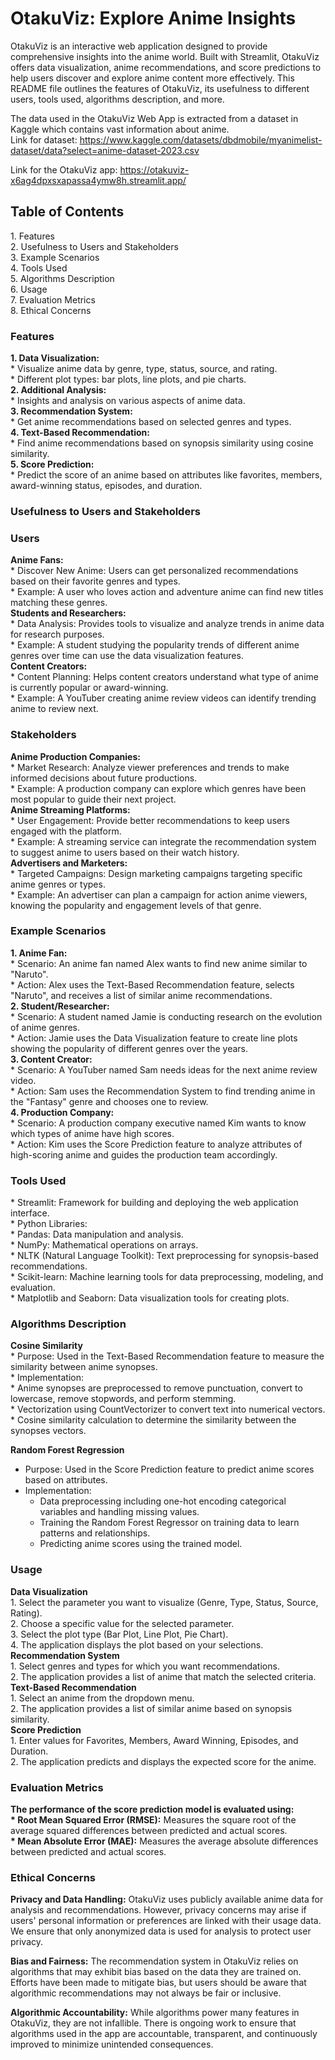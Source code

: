 # OtakuViz: Explore Anime Insights

OtakuViz is an interactive web application designed to provide comprehensive insights into the anime world. Built with Streamlit, OtakuViz offers data visualization, anime recommendations, and score predictions to help users discover and explore anime content more effectively. This README file outlines the features of OtakuViz, its usefulness to different users, tools used, algorithms description, and more.

The data used in the OtakuViz Web App is extracted from a dataset in Kaggle which contains vast information about anime.<br />
Link for dataset: https://www.kaggle.com/datasets/dbdmobile/myanimelist-dataset/data?select=anime-dataset-2023.csv

Link for the OtakuViz app: https://otakuviz-x6ag4dpxsxapassa4ymw8h.streamlit.app/

<h2>Table of Contents</h2> 
1. Features <br />
2. Usefulness to Users and Stakeholders <br />
3. Example Scenarios <br />
4. Tools Used <br />
5. Algorithms Description <br />
6. Usage <br />
7. Evaluation Metrics <br />
8. Ethical Concerns

<h3>Features</h3> 
<b>1. Data Visualization:</b> <br />
    * Visualize anime data by genre, type, status, source, and rating. <br />
    * Different plot types: bar plots, line plots, and pie charts. <br />
<b>2. Additional Analysis:</b> <br />
    * Insights and analysis on various aspects of anime data. <br />
<b>3. Recommendation System:</b> <br />
    * Get anime recommendations based on selected genres and types. <br />
<b>4. Text-Based Recommendation:</b> <br />
    * Find anime recommendations based on synopsis similarity using cosine similarity. <br />
<b>5. Score Prediction:</b> <br />
    * Predict the score of an anime based on attributes like favorites, members, award-winning status, episodes, and duration. <br />
    
<h3>Usefulness to Users and Stakeholders</h3>

<h3>Users</h3>
<b>Anime Fans:</b> <br />
* Discover New Anime: Users can get personalized recommendations based on their favorite genres and types.<br />
    * Example: A user who loves action and adventure anime can find new titles matching these genres.<br />
<b>Students and Researchers:</b><br />
* Data Analysis: Provides tools to visualize and analyze trends in anime data for research purposes.<br />
    * Example: A student studying the popularity trends of different anime genres over time can use the data visualization features.<br />
<b>Content Creators:</b><br />
* Content Planning: Helps content creators understand what type of anime is currently popular or award-winning.<br />
    * Example: A YouTuber creating anime review videos can identify trending anime to review next.<br />
    
<h3>Stakeholders</h3>
<b>Anime Production Companies:</b> <br />
* Market Research: Analyze viewer preferences and trends to make informed decisions about future productions. <br />
    * Example: A production company can explore which genres have been most popular to guide their next project. <br />
<b>Anime Streaming Platforms:</b><br />
* User Engagement: Provide better recommendations to keep users engaged with the platform.<br />
    * Example: A streaming service can integrate the recommendation system to suggest anime to users based on their watch history.<br />
<b>Advertisers and Marketers:</b><br />
* Targeted Campaigns: Design marketing campaigns targeting specific anime genres or types.<br />
    * Example: An advertiser can plan a campaign for action anime viewers, knowing the popularity and engagement levels of that genre.<br />
    
<h3>Example Scenarios</h3>
<b>1. Anime Fan:</b> <br />
    * Scenario: An anime fan named Alex wants to find new anime similar to "Naruto". <br />
    * Action: Alex uses the Text-Based Recommendation feature, selects "Naruto", and receives a list of similar anime recommendations. <br />
<b>2. Student/Researcher:</b> <br />
    * Scenario: A student named Jamie is conducting research on the evolution of anime genres. <br />
    * Action: Jamie uses the Data Visualization feature to create line plots showing the popularity of different genres over the years. <br />
<b>3. Content Creator:</b> <br />
    * Scenario: A YouTuber named Sam needs ideas for the next anime review video. <br />
    * Action: Sam uses the Recommendation System to find trending anime in the "Fantasy" genre and chooses one to review. <br />
<b>4. Production Company:</b> <br />
    * Scenario: A production company executive named Kim wants to know which types of anime have high scores. <br />
    * Action: Kim uses the Score Prediction feature to analyze attributes of high-scoring anime and guides the production team accordingly. <br />
    
<h3>Tools Used</h3>
* Streamlit: Framework for building and deploying the web application interface.<br />
* Python Libraries:<br />
    * Pandas: Data manipulation and analysis.<br />
    * NumPy: Mathematical operations on arrays.<br />
    * NLTK (Natural Language Toolkit): Text preprocessing for synopsis-based recommendations.<br />
    * Scikit-learn: Machine learning tools for data preprocessing, modeling, and evaluation.<br />
    * Matplotlib and Seaborn: Data visualization tools for creating plots.<br />
    
<h3>Algorithms Description</h3>
<b>Cosine Similarity</b> <br />
* Purpose: Used in the Text-Based Recommendation feature to measure the similarity between anime synopses.<br />
* Implementation: <br />
    * Anime synopses are preprocessed to remove punctuation, convert to lowercase, remove stopwords, and perform stemming.<br />
    * Vectorization using CountVectorizer to convert text into numerical vectors.<br />
    * Cosine similarity calculation to determine the similarity between the synopses vectors.<br />
    
<b>Random Forest Regression</b><br />
* Purpose: Used in the Score Prediction feature to predict anime scores based on attributes.<br />
* Implementation:<br />
    * Data preprocessing including one-hot encoding categorical variables and handling missing values.<br />
    * Training the Random Forest Regressor on training data to learn patterns and relationships.<br />
    * Predicting anime scores using the trained model.<br />
    
<h3>Usage</h3>
<b>Data Visualization</b> <br />
1. Select the parameter you want to visualize (Genre, Type, Status, Source, Rating). <br />
2. Choose a specific value for the selected parameter. <br />
3. Select the plot type (Bar Plot, Line Plot, Pie Chart). <br />
4. The application displays the plot based on your selections. <br />
<b>Recommendation System</b> <br />
1. Select genres and types for which you want recommendations. <br />
2. The application provides a list of anime that match the selected criteria. <br />
<b>Text-Based Recommendation</b><br />
1. Select an anime from the dropdown menu.<br />
2. The application provides a list of similar anime based on synopsis similarity.<br />
<b>Score Prediction</b> <br />
1. Enter values for Favorites, Members, Award Winning, Episodes, and Duration. <br />
2. The application predicts and displays the expected score for the anime. <br />

<h3>Evaluation Metrics</h3>
<b>The performance of the score prediction model is evaluated using:</b> <br />
<b>* Root Mean Squared Error (RMSE):</b> Measures the square root of the average squared differences between predicted and actual scores. <br />
<b>* Mean Absolute Error (MAE):</b> Measures the average absolute differences between predicted and actual scores. <br />

<h3>Ethical Concerns</h3>
<b>Privacy and Data Handling:</b> OtakuViz uses publicly available anime data for analysis and recommendations. However, privacy concerns may arise if users' personal information or preferences are linked with their usage data. We ensure that only anonymized data is used for analysis to protect user privacy. <br />


<b>Bias and Fairness:</b> The recommendation system in OtakuViz relies on algorithms that may exhibit bias based on the data they are trained on. Efforts have been made to mitigate bias, but users should be aware that algorithmic recommendations may not always be fair or inclusive. <br />

<b>Algorithmic Accountability:</b> While algorithms power many features in OtakuViz, they are not infallible. There is ongoing work to ensure that algorithms used in the app are accountable, transparent, and continuously improved to minimize unintended consequences.
